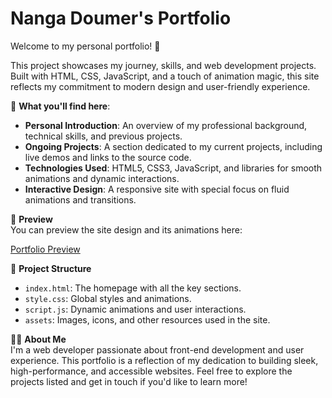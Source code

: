# Nanga Doumer's Portfolio
Welcome to my personal portfolio! 🎉

This project showcases my journey, skills, and web development projects. Built with HTML, CSS, JavaScript, and a touch of animation magic, this site reflects my commitment to modern design and user-friendly experience.

🚀 **What you'll find here**:
- **Personal Introduction**: An overview of my professional background, technical skills, and previous projects.
- **Ongoing Projects**: A section dedicated to my current projects, including live demos and links to the source code.
- **Technologies Used**: HTML5, CSS3, JavaScript, and libraries for smooth animations and dynamic interactions.
- **Interactive Design**: A responsive site with special focus on fluid animations and transitions.

📱 **Preview**  
You can preview the site design and its animations here:

[Portfolio Preview](preview.png)

📂 **Project Structure**
- `index.html`: The homepage with all the key sections.
- `style.css`: Global styles and animations.
- `script.js`: Dynamic animations and user interactions.
- `assets`: Images, icons, and other resources used in the site.

👨‍💻 **About Me**  
I'm a web developer passionate about front-end development and user experience. This portfolio is a reflection of my dedication to building sleek, high-performance, and accessible websites. Feel free to explore the projects listed and get in touch if you'd like to learn more!

